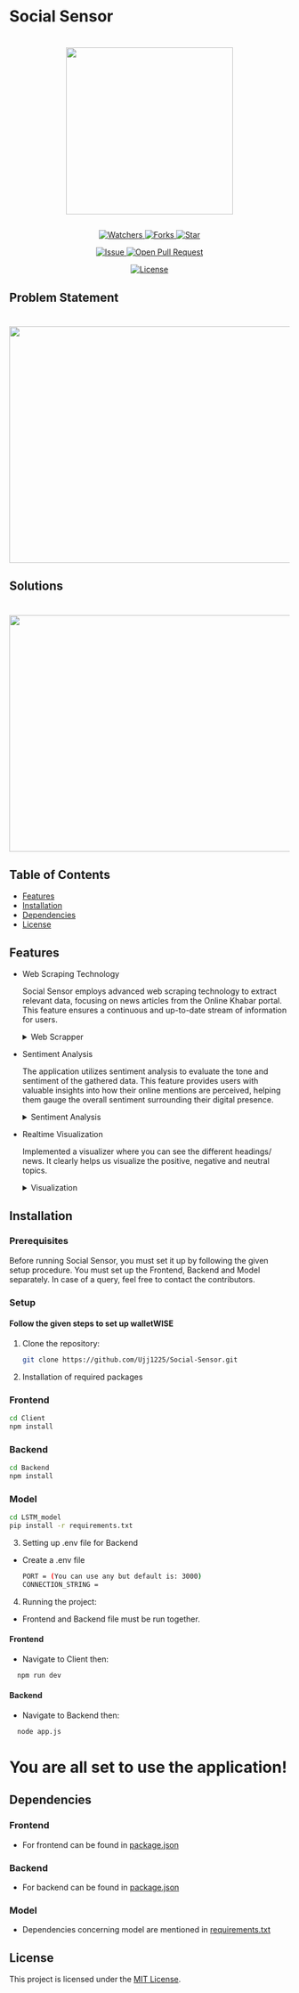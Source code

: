 # Social Sensor

# <p align="center"><img src="https://github.com/Ujj1225/Social-Sensor/blob/main/Client%20/src/assets/images/hero-socialmedia.png" width=300 /></p>

<p align="center">
    <p align="center">
        <a href="https://github.com/Ujj1225/Social-Sensor" target="blank">
            <img src="https://img.shields.io/github/watchers/Ujj1225/Social-Sensor?style=for-the-badge&logo=appveyor" alt="Watchers"/>
        </a>
        <a href="https://github.com/Ujj1225/Social-Sensor/fork" target="blank">
            <img src="https://img.shields.io/github/forks/Ujj1225/Social-Sensor?style=for-the-badge&logo=appveyor" alt="Forks"/>
        </a>
        <a href="https://github.com/Ujj1225/Social-Sensor/stargazers" target="blank">
            <img src="https://img.shields.io/github/stars/Ujj1225/Social-Sensor?style=for-the-badge&logo=appveyor" alt="Star"/>
        </a>
    </p>
    <p align="center">
        <a href="https://github.com/Ujj1225/Social-Sensor/issues" target="blank">
            <img src="https://img.shields.io/github/issues/Ujj1225/Social-Sensor?style=for-the-badge&logo=appveyor" alt="Issue"/>
        </a>
        <a href="https://github.com/Ujj1225/Social-Sensor/pulls" target="blank">
            <img src="https://img.shields.io/github/issues-pr/Ujj1225/Social-Sensor?style=for-the-badge&logo=appveyor" alt="Open Pull Request"/>
        </a>
    </p>
    <p align="center">
        <a href="https://github.com/Ujj1225/Social-Sensor/blob/master/LICENSE" target="blank">
            <img src="https://img.shields.io/github/license/Ujj1225/Social-Sensor?style=for-the-badge&logo=appveyor" alt="License" />
        </a>
    </p>
</p>

<p align="center">
</p>

## Problem Statement

# <p align="center"><img src="https://github.com/Ujj1225/Social-Sensor/blob/main/Client%20/src/assets/images/problem.png" width=750 height=425 /></p>

## Solutions

# <p align="center"><img src="https://github.com/Ujj1225/Social-Sensor/blob/main/Client%20/src/assets/images/Solution.png" width=750 height=425 /></p>

## Table of Contents

- [Features](#features)
- [Installation](#installation)
- [Dependencies](#dependencies)
- [License](#license)

## Features

- Web Scraping Technology

  Social Sensor employs advanced web scraping technology to extract relevant data, focusing on news articles from the Online Khabar portal. This feature ensures a continuous and up-to-date stream of information for users.
  <details>
    <summary> Web Scrapper </summary>
    <img src="https://github.com/Ujj1225/Social-Sensor/blob/main/Client%20/src/assets/images/img1.png" width=750/>
  </details>

- Sentiment Analysis

  The application utilizes sentiment analysis to evaluate the tone and sentiment of the gathered data. This feature provides users with valuable insights into how their online mentions are perceived, helping them gauge the overall sentiment surrounding their digital presence.
  <details>
    <summary> Sentiment Analysis </summary>
    <img src="https://github.com/Ujj1225/Social-Sensor/blob/main/Client%20/src/assets/images/img2.png" width=750/>

  </details>

- Realtime Visualization

  Implemented a visualizer where you can see the different headings/ news. It clearly helps us visualize the positive, negative and neutral topics.
  <details>
    <summary> Visualization </summary>
    <img src="https://github.com/Ujj1225/Social-Sensor/blob/main/Client%20/src/assets/images/img3.png" width=750/>
  </details>

## Installation

### Prerequisites

Before running Social Sensor, you must set it up by following the given setup procedure. You must set up the Frontend, Backend and Model separately. In case of a query, feel free to contact the contributors.

### Setup

#### Follow the given steps to set up walletWISE

1. Clone the repository:

   ```bash
   git clone https://github.com/Ujj1225/Social-Sensor.git
   ```

2. Installation of required packages

### Frontend

```bash
cd Client
npm install
```

### Backend

```bash
cd Backend
npm install
```

### Model

```bash
cd LSTM_model
pip install -r requirements.txt
```

3. Setting up .env file for Backend

- Create a .env file

  ```bash
  PORT = (You can use any but default is: 3000)
  CONNECTION_STRING =
  ```

4. Running the project:

- Frontend and Backend file must be run together.

#### Frontend

- Navigate to Client then:

```bash
  npm run dev
```

#### Backend

- Navigate to Backend then:

```bash
  node app.js
```

# You are all set to use the application!

## Dependencies

### Frontend

- For frontend can be found in [package.json](./Client%20/package.json)

### Backend

- For backend can be found in [package.json](./Backend/package.json)

### Model

- Dependencies concerning model are mentioned in [requirements.txt](./LSTM_model/requirement.txt)

## License

This project is licensed under the [MIT License](/LICENSE).
